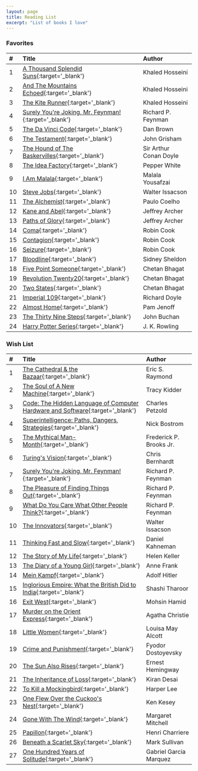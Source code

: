 ```yaml
---
layout: page
title: Reading List
excerpt: "List of books I love"
---
```


### Favorites

|#|Title|Author|
|:---|:---|:---|
|1|[A Thousand Splendid Suns](http://a.co/2l7ETiG){:target='_blank'}|Khaled Hosseini|
|2|[And The Mountains Echoed](http://a.co/8bWBtDq){:target='_blank'}|Khaled Hosseini|
|3|[The Kite Runner](http://a.co/3WRFolt){:target='_blank'}|Khaled Hosseini|
|4|[Surely You're Joking, Mr. Feynman!](http://a.co/2QYXgUG){:target='_blank'}|Richard P. Feynman|
|5|[The Da Vinci Code](http://a.co/gYa6CMs){:target='_blank'}|Dan Brown|
|6|[The Testament](http://a.co/1sOjiAj){:target='_blank'}|John Grisham|
|7|[The Hound of The Baskervilles](http://a.co/bzPZB2i){:target='_blank'}|Sir Arthur Conan Doyle|
|8|[The Idea Factory](http://a.co/ioE8CsV){:target='_blank'}|Pepper White|
|9|[I Am Malala](http://a.co/itGMMK5){:target='_blank'}|Malala Yousafzai|
|10|[Steve Jobs](http://a.co/79fkAIg){:target='_blank'}|Walter Issacson|
|11|[The Alchemist](http://a.co/1kx8lXr){:target='_blank'}|Paulo Coelho|
|12|[Kane and Abel](http://a.co/2DLvQku){:target='_blank'}|Jeffrey Archer|
|13|[Paths of Glory](http://a.co/2CGLaiQ){:target='_blank'}|Jeffrey Archer|
|14|[Coma](http://a.co/gMQsUgv){:target='_blank'}|Robin Cook|
|15|[Contagion](http://a.co/aYlJZY2){:target='_blank'}|Robin Cook|
|16|[Seizure](http://a.co/aQFxBzh){:target='_blank'}|Robin Cook|
|17|[Bloodline](http://a.co/66tFw3w){:target='_blank'}|Sidney Sheldon|
|18|[Five Point Someone](http://a.co/2w8bGEC){:target='_blank'}|Chetan Bhagat|
|19|[Revolution Twenty20](http://a.co/3kVG1z3){:target='_blank'}|Chetan Bhagat|
|20|[Two States](http://a.co/cxDadtg){:target='_blank'}|Chetan Bhagat|
|21|[Imperial 109](http://a.co/cvRoERT){:target='_blank'}|Richard Doyle|
|22|[Almost Home](http://a.co/iynQb16){:target='_blank'}|Pam Jenoff|
|23|[The Thirty Nine Steps](http://a.co/5DijlbF){:target='_blank'}|John Buchan|
|24|[Harry Potter Series](http://a.co/3ydv73a){:target='_blank'}|J. K. Rowling|

### Wish List

|#|Title|Author|
|:---|:---|:---|
|1|[The Cathedral & the Bazaar](http://a.co/4BVYIwF){:target='_blank'}|Eric S. Raymond|
|2|[The Soul of A New Machine](http://a.co/0OqFDNp){:target='_blank'}|Tracy Kidder|
|3|[Code: The Hidden Language of Computer Hardware and Software](http://a.co/dCYuVT9){:target='_blank'}|Charles Petzold|
|4|[Superintelligence: Paths, Dangers, Strategies](http://a.co/8PPVWT5){:target='_blank'}|Nick Bostrom|
|5|[The Mythical Man-Month](http://a.co/73EhQnI){:target='_blank'}|Frederick P. Brooks Jr.|
|6|[Turing's Vision](http://a.co/fQi9EP6){:target='_blank'}|Chris Bernhardt|
|7|[Surely You're Joking, Mr. Feynman!](http://a.co/2QYXgUG){:target='_blank'}|Richard P. Feynman|
|8|[The Pleasure of Finding Things Out](http://a.co/gRYBC1a){:target='_blank'}|Richard P. Feynman|
|9|[What Do You Care What Other People Think?](http://a.co/77ZWjQZ){:target='_blank'}|Richard P. Feynman|
|10|[The Innovators](http://a.co/ffC2OPo){:target='_blank'}|Walter Issacson|
|11|[Thinking Fast and Slow](http://a.co/d7TfKY4){:target='_blank'}|Daniel Kahneman|
|12|[The Story of My Life](http://a.co/3bk3Nrg){:target='_blank'}|Helen Keller|
|13|[The Diary of a Young Girl](http://a.co/7Um241K){:target='_blank'}|Anne Frank|
|14|[Mein Kampf](http://a.co/a85NdTf){:target='_blank'}|Adolf Hitler|
|15|[Inglorious Empire: What the British Did to India](http://a.co/899K9dF){:target='_blank'}|Shashi Tharoor|
|16|[Exit West](http://a.co/8d0u9x7){:target='_blank'}|Mohsin Hamid|
|17|[Murder on the Orient Express](http://a.co/ebDlrHR){:target='_blank'}|Agatha Christie|
|18|[Little Women](http://a.co/7OaNtR9){:target='_blank'}|Louisa May Alcott|
|19|[Crime and Punishment](http://a.co/fQHomP8){:target='_blank'}|Fyodor Dostoyevsky|
|20|[The Sun Also Rises](http://a.co/aqU6Ess){:target='_blank'}|Ernest Hemingway|
|21|[The Inheritance of Loss](http://a.co/667tXNU){:target='_blank'}|Kiran Desai|
|22|[To Kill a Mockingbird](http://a.co/4PaTLuO){:target='_blank'}|Harper Lee|
|23|[One Flew Over the Cuckoo's Nest](http://a.co/aRfuaFX){:target='_blank'}|Ken Kesey|
|24|[Gone With The Wind](http://a.co/1dt3Ki8){:target='_blank'}|Margaret Mitchell|
|25|[Papillon](http://a.co/7l48fHJ){:target='_blank'}|Henri Charriere|
|26|[Beneath a Scarlet Sky](){:target='_blank'}|Mark Sullivan|
|27|[One Hundred Years of Solitude](http://a.co/dpB9Cjw){:target='_blank'}|Gabriel Garcia Marquez|
